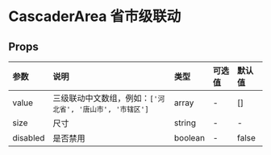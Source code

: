 # CascaderArea 省市级联动

## Props

| 参数     | 说明                                                   | 类型    | 可选值 | 默认值 |
| :------- | :----------------------------------------------------- | :------ | :----- | :----- |
| value    | 三级联动中文数组，例如：`['河北省', '唐山市', '市辖区']` | array   | -      | []     |
| size     | 尺寸                                                   | string  | -      | -      |
| disabled | 是否禁用                                               | boolean | -      | false  |
